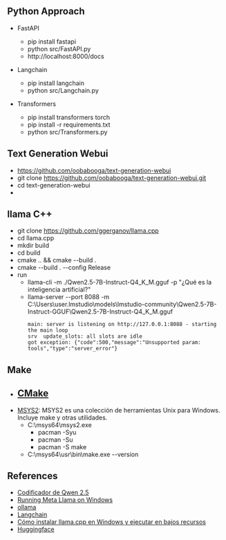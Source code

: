 

## Python Approach
- FastAPI
    - pip install fastapi
    - python src/FastAPI.py
    - http://localhost:8000/docs

- Langchain
    - pip install langchain
    - python src/Langchain.py

- Transformers
    - pip install transformers torch
    - pip install -r requirements.txt
    - python src/Transformers.py


## Text Generation Webui
- https://github.com/oobabooga/text-generation-webui
- git clone https://github.com/oobabooga/text-generation-webui.git
- cd text-generation-webui
- 

## llama C++
- git clone https://github.com/ggerganov/llama.cpp
- cd llama.cpp
- mkdir build
- cd build
- cmake .. && cmake --build .
- cmake --build . --config Release
- run
    - llama-cli -m ./Qwen2.5-7B-Instruct-Q4_K_M.gguf -p "¿Qué es la inteligencia artificial?"
    - llama-server --port 8088 -m C:\Users\user\.lmstudio\models\lmstudio-community\Qwen2.5-7B-Instruct-GGUF\Qwen2.5-7B-Instruct-Q4_K_M.gguf
        ```
        main: server is listening on http://127.0.0.1:8088 - starting the main loop
        srv  update_slots: all slots are idle
        got exception: {"code":500,"message":"Unsupported param: tools","type":"server_error"}
        ```

## Make
- [CMake](https://cmake.org/download/)
    - 
- [MSYS2](https://www.msys2.org/): MSYS2 es una colección de herramientas Unix para Windows. Incluye make y otras utilidades.
    - C:\msys64\msys2.exe
        - pacman -Syu
        - pacman -Su
        - pacman -S make
    - C:\msys64\usr\bin\make.exe --version

## References
- [Codificador de Qwen 2.5](https://www.datacamp.com/es/tutorial/qwen-coder-2-5?dc_referrer=https%3A%2F%2Fwww.google.com%2F)
- [Running Meta Llama on Windows](https://www.llama.com/docs/llama-everywhere/running-meta-llama-on-windows/)
- [ollama](https://ollama.com/download)
- [Langchain](https://python.langchain.com/docs/integrations/chat/ollama/)
- [Cómo instalar llama.cpp en Windows y ejecutar en bajos recursos](https://www.youtube.com/watch?v=1dkmKt1PDoI)
- [Huggingface](https://huggingface.co/models?sort=modified&search=ggml)
